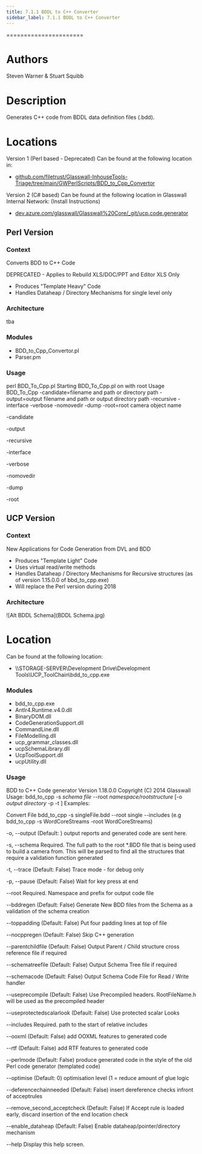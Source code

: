```yaml
---
title: 7.1.1 BDDL to C++ Converter
sidebar_label: 7.1.1 BDDL to C++ Converter
---
```

======================

# Authors
Steven Warner & Stuart Squibb 

# Description
Generates C++ code from BDDL data definition files (.bdd).

# Locations

Version 1 (Perl based - Deprecated) Can be found at the following location in:
- [github.com/filetrust/Glasswall-InhouseTools-Triage/tree/main/GWPerlScripts/BDD_to_Cpp_Convertor](https://github.com/filetrust/Glasswall-InhouseTools-Triage/tree/main/GWPerlScripts/BDD_to_Cpp_Convertor)


Version 2 (C# based) Can be found at the following location in Glasswall Internal Network: (Install Instructions)
- [dev.azure.com/glasswall/Glasswall%20Core/_git/ucp.code.generator](https://dev.azure.com/glasswall/Glasswall%20Core/_git/ucp.code.generator)





## Perl Version 

### Context

Converts BDD to C++ Code

DEPRECATED - Applies to Rebuild XLS/DOC/PPT and Editor XLS Only
 
* Produces "Template Heavy" Code
* Handles Dataheap / Directory Mechanisms for single level only

###  Architecture

tba

###  Modules

* BDD_to_Cpp_Convertor.pl
* Parser.pm

###  Usage

perl BDD_To_Cpp.pl
Starting BDD_To_Cpp.pl on  with root
Usage BDD_To_Cpp -candidate=filename and path or directory path -output=output filename and path or output directory path -recursive -interface -verbose -nomovedir -dump -root=root camera object name

 -candidate

 -output

 -recursive

 -interface

 -verbose

 -nomovedir

 -dump

 -root



## UCP Version


### Context

New Applications for Code Generation from DVL and BDD

* Produces "Template Light" Code 
* Uses virtual read/write methods
* Handles Dataheap / Directory Mechanisms for Recursive structures (as of version 1.15.0.0 of bbd_to_cpp.exe)
* Will replace the Perl version during 2018


###  Architecture

![Alt BDDL Schema](BDDL Schema.jpg)

# Location
Can be found at the following location:

- \\\\STORAGE-SERVER\\Development Drive\\Development Tools\\UCP_ToolChain\\bdd_to_cpp.exe


###  Modules


* bdd_to_cpp.exe
* Antlr4.Runtime.v4.0.dll
* BinaryDOM.dll
* CodeGenerationSupport.dll
* CommandLine.dll
* FileModelling.dll
* ucp_grammar_classes.dll
* ucpSchemaLibrary.dll
* UcpToolSupport.dll
* ucpUtility.dll






###  Usage

BDD to C++ Code generator Version  1.18.0.0
Copyright (C) 2014 Glasswall
Usage: bdd_to_cpp -s *schema file* --root *namespace/rootstructure* \[-o *output directory* -p -t \]
Examples:

Convert File
bdd_to_cpp -s singleFile.bdd --root single --includes
(e.g bdd_to_cpp
-s WordCoreStreams -root WordCoreStreams)



  -o, --output                   (Default: ) output reports and generated code are sent here.

  -s, --schema                   Required. The full path to the root *.BDD file that is being used to build a camera from. This will be parsed to find all the structures that require a validation
                                 function generated

  -t, --trace                    (Default: False) Trace mode - for debug only

  -p, --pause                    (Default: False) Wait for key press at end

  --root                         Required. Namespace and prefix for output code file

  --bddregen                     (Default: False) Generate New BDD files from the Schema as a validation of the schema creation

  --toppadding                   (Default: False) Put four padding lines at top of file

  --nocppregen                   (Default: False) Skip C++ generation

  --parentchildfile              (Default: False) Output Parent / Child structure cross reference file if required

  --schematreefile               (Default: False) Output Schema Tree file if required

  --schemacode                   (Default: False) Output Schema Code File for Read / Write handler

  --useprecompile                (Default: False) Use Precompiled headers. RootFileName.h will be used as the precompiled header

  --useprotectedscalarlook       (Default: False) Use protected scalar Looks

  --includes                     Required. path to the start of relative includes

  --ooxml                        (Default: False) add OOXML features to generated code

  --rtf                          (Default: False) add RTF features to generated code

  --perlmode                     (Default: False) produce generated code in the style of the old Perl code generator (templated code)

  --optimise                     (Default: 0) optimisation level  (1 = reduce amount of glue logic

  --deferencechainneeded         (Default: False) insert dereference checks infront of acceptrules

  --remove_second_acceptcheck    (Default: False) If Accept rule is loaded early, discard insertion of the end location check

  --enable_dataheap              (Default: False) Enable dataheap/pointer/directory mechanism

  --help                         Display this help screen.